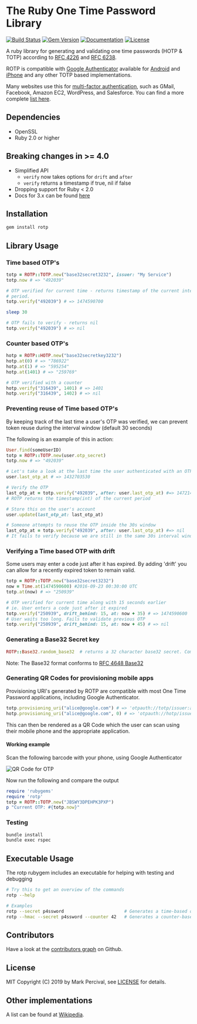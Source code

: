 # The Ruby One Time Password Library

[![Build Status](https://travis-ci.org/mdp/rotp.svg?branch=master)](https://travis-ci.org/mdp/rotp)
[![Gem Version](https://badge.fury.io/rb/rotp.svg)](https://rubygems.org/gems/rotp)
[![Documentation](http://img.shields.io/badge/docs-rdoc.info-blue.svg)](https://www.rubydoc.info/github/mdp/rotp/master)
[![License](https://img.shields.io/badge/license-MIT-blue.svg?style=flat)](https://github.com/mdp/rotp/blob/master/LICENSE)

A ruby library for generating and validating one time passwords (HOTP & TOTP) according to [RFC 4226](http://tools.ietf.org/html/rfc4226) and [RFC 6238](http://tools.ietf.org/html/rfc6238).

ROTP is compatible with [Google Authenticator](https://github.com/google/google-authenticator) available for [Android](https://play.google.com/store/apps/details?id=com.google.android.apps.authenticator2) and [iPhone](https://itunes.apple.com/en/app/google-authenticator/id388497605) and any other TOTP based implementations.

Many websites use this for [multi-factor authentication](https://www.youtube.com/watch?v=17rykTIX_HY), such as GMail, Facebook, Amazon EC2, WordPress, and Salesforce. You can find a more complete [list here](https://en.wikipedia.org/wiki/Google_Authenticator#Usage).

## Dependencies

* OpenSSL
* Ruby 2.0 or higher

## Breaking changes in >= 4.0

- Simplified API
  - `verify` now takes options for `drift` and `after`
  - `verify` returns a timestamp if true, nil if false
- Dropping support for Ruby < 2.0
- Docs for 3.x can be found [here](https://github.com/mdp/rotp/tree/v3.x)

## Installation

```bash
gem install rotp
```

## Library Usage

### Time based OTP's

```ruby
totp = ROTP::TOTP.new("base32secret3232", issuer: "My Service")
totp.now # => "492039"

# OTP verified for current time - returns timestamp of the current interval
# period.
totp.verify("492039") # => 1474590700

sleep 30

# OTP fails to verify - returns nil
totp.verify("492039") # => nil
```

### Counter based OTP's

```ruby
hotp = ROTP::HOTP.new("base32secretkey3232")
hotp.at(0) # => "786922"
hotp.at(1) # => "595254"
hotp.at(1401) # => "259769"

# OTP verified with a counter
hotp.verify("316439", 1401) # => 1401
hotp.verify("316439", 1402) # => nil
```

### Preventing reuse of Time based OTP's

By keeping track of the last time a user's OTP was verified, we can prevent token reuse during
the interval window (default 30 seconds)

The following is an example of this in action:

```ruby
User.find(someUserID)
totp = ROTP::TOTP.new(user.otp_secret)
totp.now # => "492039"

# Let's take a look at the last time the user authenticated with an OTP
user.last_otp_at # => 1432703530

# Verify the OTP
last_otp_at = totp.verify("492039", after: user.last_otp_at) #=> 1472145760
# ROTP returns the timestamp(int) of the current period

# Store this on the user's account
user.update(last_otp_at: last_otp_at)

# Someone attempts to reuse the OTP inside the 30s window
last_otp_at = totp.verify("492039", after: user.last_otp_at) #=> nil
# It fails to verify because we are still in the same 30s interval window
```

### Verifying a Time based OTP with drift

Some users may enter a code just after it has expired. By adding 'drift' you can allow
for a recently expired token to remain valid.

```ruby
totp = ROTP::TOTP.new("base32secret3232")
now = Time.at(1474590600) #2016-09-23 00:30:00 UTC
totp.at(now) # => "250939"

# OTP verified for current time along with 15 seconds earlier
# ie. User enters a code just after it expired
totp.verify("250939", drift_behind: 15, at: now + 35) # => 1474590600
# User waits too long. Fails to validate previous OTP
totp.verify("250939", drift_behind: 15, at: now + 45) # => nil
```

### Generating a Base32 Secret key

```ruby
ROTP::Base32.random_base32  # returns a 32 character base32 secret. Compatible with Google Authenticator
```

Note: The Base32 format conforms to [RFC 4648 Base32](http://en.wikipedia.org/wiki/Base32#RFC_4648_Base32_alphabet)

### Generating QR Codes for provisioning mobile apps

Provisioning URI's generated by ROTP are compatible with most One Time Password applications, including
Google Authenticator.

```ruby
totp.provisioning_uri("alice@google.com") # => 'otpauth://totp/issuer:alice@google.com?secret=JBSWY3DPEHPK3PXP'
hotp.provisioning_uri("alice@google.com", 0) # => 'otpauth://hotp/issuer:alice@google.com?secret=JBSWY3DPEHPK3PXP&counter=0'
```

This can then be rendered as a QR Code which the user can scan using their mobile phone and the appropriate application.

#### Working example

Scan the following barcode with your phone, using Google Authenticator

![QR Code for OTP](https://cloud.githubusercontent.com/assets/2868/18771262/54f109dc-80f2-11e6-863f-d2be62ee587a.png)

Now run the following and compare the output

```ruby
require 'rubygems'
require 'rotp'
totp = ROTP::TOTP.new("JBSWY3DPEHPK3PXP")
p "Current OTP: #{totp.now}"
```

### Testing

```bash
bundle install
bundle exec rspec
```

## Executable Usage

The rotp rubygem includes an executable for helping with testing and debugging

```bash
# Try this to get an overview of the commands
rotp --help

# Examples
rotp --secret p4ssword                       # Generates a time-based one-time password
rotp --hmac --secret p4ssword --counter 42   # Generates a counter-based one-time password
```

## Contributors

Have a look at the [contributors graph](https://github.com/mdp/rotp/graphs/contributors) on Github.

## License

MIT Copyright (C) 2019 by Mark Percival, see [LICENSE](https://github.com/mdp/rotp/blob/master/LICENSE) for details.

## Other implementations

A list can be found at [Wikipedia](https://en.wikipedia.org/wiki/Google_Authenticator#Implementations).
